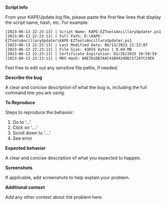 **Script Info**

From your KAPEUpdate.log file, please paste the first few lines that display the script name, hash, etc. For example:  
  
```  
[2023-06-13 22:23:13] | Script Name: KAPE-EZToolsAncillaryUpdater.ps1
[2023-06-13 22:23:13] | Full Path: D:\KAPE-EZToolsAncillaryUpdater\KAPE-EZToolsAncillaryUpdater.ps1
[2023-06-13 22:23:13] | Last Modified Date: 06/13/2023 22:23:07
[2023-06-13 22:23:13] | File Size: 43655 bytes | 0.04 MB
[2023-06-13 22:23:13] | Certificate Expiration: 01/26/2025 18:59:59
[2023-06-13 22:23:13] | MD5 Hash: A9E7D1DB7A8C41B9424DEC57297CC9E6
```

Feel free to edit out any sensitive file paths, if needed.

**Describe the bug**

A clear and concise description of what the bug is, including the full command line you are using.

**To Reproduce**

Steps to reproduce the behavior:
1. Go to '...'
2. Click on '....'
3. Scroll down to '....'
4. See error

**Expected behavior**

A clear and concise description of what you expected to happen.

**Screenshots**

If applicable, add screenshots to help explain your problem.

**Additional context**

Add any other context about the problem here.
